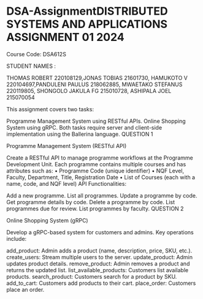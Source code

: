 # DSA-AssignmentDISTRIBUTED SYSTEMS AND APPLICATIONS ASSIGNMENT 01 2024

Course Code: DSA612S

STUDENT NAMES :

THOMAS ROBERT 220108129,JONAS TOBIAS 21601730, HAMUKOTO V 220104697,PANDULENI PAULUS 218062885, MWAETAKO STEFANUS 220119805, SHONGOLO JAKULA FG 215010728, ASHIPALA JOEL 215070054

This assignment covers two tasks:

Programme Management System using RESTful APIs.
Online Shopping System using gRPC. Both tasks require server and client-side implementation using the Ballerina language.
QUESTION 1

Programme Management System (RESTful API)

Create a RESTful API to manage programme workflows at the Programme Development Unit. Each programme contains multiple courses and has attributes such as: • Programme Code (unique identifier) • NQF Level, Faculty, Department, Title, Registration Date • List of Courses (each with a name, code, and NQF level) API Functionalities:

Add a new programme.
List all programmes.
Update a programme by code.
Get programme details by code.
Delete a programme by code.
List programmes due for review.
List programmes by faculty.
QUESTION 2

Online Shopping System (gRPC)

Develop a gRPC-based system for customers and admins. Key operations include:

add_product: Admin adds a product (name, description, price, SKU, etc.).
create_users: Stream multiple users to the server.
update_product: Admin updates product details.
remove_product: Admin removes a product and returns the updated list.
list_available_products: Customers list available products.
search_product: Customers search for a product by SKU.
add_to_cart: Customers add products to their cart.
place_order: Customers place an order.
